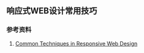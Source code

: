 响应式WEB设计常用技巧
---

### 参考资料
1.  [Common Techniques in Responsive Web Design](http://msdn.microsoft.com/zh-cn/magazine/dn217862\(en-us\).aspx)
